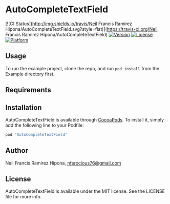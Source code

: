 # AutoCompleteTextField

[![CI Status](http://img.shields.io/travis/Neil Francis Ramirez Hipona/AutoCompleteTextField.svg?style=flat)](https://travis-ci.org/Neil Francis Ramirez Hipona/AutoCompleteTextField)
[![Version](https://img.shields.io/cocoapods/v/AutoCompleteTextField.svg?style=flat)](http://cocoapods.org/pods/AutoCompleteTextField)
[![License](https://img.shields.io/cocoapods/l/AutoCompleteTextField.svg?style=flat)](http://cocoapods.org/pods/AutoCompleteTextField)
[![Platform](https://img.shields.io/cocoapods/p/AutoCompleteTextField.svg?style=flat)](http://cocoapods.org/pods/AutoCompleteTextField)

## Usage

To run the example project, clone the repo, and run `pod install` from the Example directory first.

## Requirements

## Installation

AutoCompleteTextField is available through [CocoaPods](http://cocoapods.org). To install
it, simply add the following line to your Podfile:

```ruby
pod "AutoCompleteTextField"
```

## Author

Neil Francis Ramirez Hipona, nferocious76@gmail.com

## License

AutoCompleteTextField is available under the MIT license. See the LICENSE file for more info.
